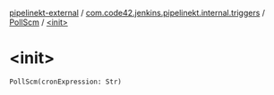 [pipelinekt-external](../../index.md) / [com.code42.jenkins.pipelinekt.internal.triggers](../index.md) / [PollScm](index.md) / [&lt;init&gt;](./-init-.md)

# &lt;init&gt;

`PollScm(cronExpression: Str)`